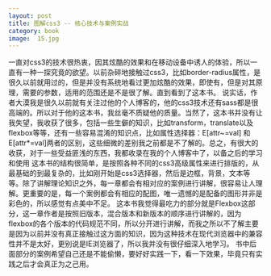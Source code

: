```yaml
---
layout: post
title: 图解css3 -- 核心技术与案例实战
category: book
image:  15.jpg
---
```


一直对css3的技术很热衷，因其炫酷的效果和在移动设备中诱人的体验，所以一直有一种一探究竟的欲望。以前杂碎地接触过css3，比如border-radius属性，是很久以前就用过的，但是并没有系统地看过更加炫酷的效果，即使有，但是对其原理，需要的参数，适用的范围还是不是很了解。直到看到了这本书。
说实话，作者大漠我是很久以前就有关注过他的个人博客的，他的css3技术还有sass都是很高端的。所以对于他的这本书，我丝毫不质疑他的质量。当然了，这本书并没有让我失望，我收获了很多，包括一些生僻的知识，比如transform，translate以及flexbox等等，还有一些容易混淆的知识点，比如属性选择器：E[attr~=val] 和E[attr*=val]两者的区别，这些细微的差别我之前都是不了解的。总之，有很大的收获，对于一些受益匪浅的东西，我都收录在我的个人博客中了，以备之后的学习和使用
这本书的结构很简单，是按照各种不同的css3高级属性来进行排版的，从最基础的到最复杂的，比如刚开始是css3选择器，然后是边框，背景，文本等等。除了讲解理论知识之外，每一章都会有相对应的案例进行讲解，很容易让人理解。更重要的是，每一个案例都会有相应的配图，唯一遗憾的是配备的图形并非是彩色的，所以感觉有点美中不足。
这本书我觉得最吃力的部分就是Flexbox这部分，这一章作者是按照旧版本，混合版本和新版本的顺序进行讲解的，因为flexbox的各个版本的代码规范不同，所以分开进行讲解，而我之所以不了解主要是因为以前并没有真正接触过这方面的知识，因为这种技术在现代浏览器中的兼容性并不是太好，更别说是IE浏览器了，所以我并没有很仔细深入地学习。
书中后面部分的案例希望自己还是不能偷懒，要好好实践一下，看一下效果，毕竟只有实践之后才会真正为之己用。
